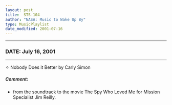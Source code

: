 ```yaml
---
layout: post
title:  STS-104
author: "NASA: Music to Wake Up By"
type: MusicPlaylist
date_modified: 2001-07-16
---
```


----
### DATE: July 16, 2001
----
✧ Nobody Does it Better by Carly Simon

##### Comment:
* from the soundtrack to the movie The Spy Who Loved Me for Mission Specialist Jim Reilly.
